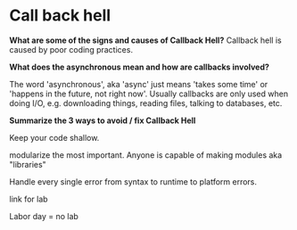 # Call back hell

**What are some of the signs and causes of Callback Hell?**
Callback hell is caused by poor coding practices.


**What does the asynchronous mean and how are callbacks involved?**

The word 'asynchronous', aka 'async' just means 'takes some time' or 'happens in the future, not right now'. Usually callbacks are only used when doing I/O, e.g. downloading things, reading files, talking to databases, etc.

**Summarize the 3 ways to avoid / fix Callback Hell**

Keep your code shallow.

modularize the most important. Anyone is capable of making modules aka "libraries"

Handle every single error from syntax to runtime to platform errors. 


link for lab 

Labor day = no lab 
